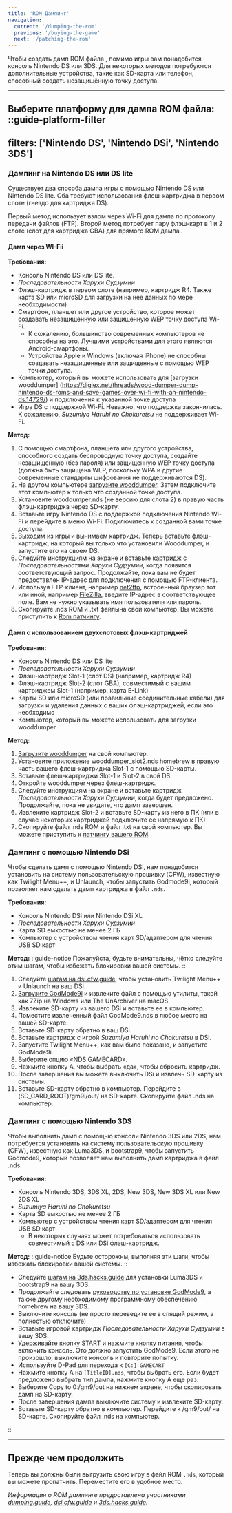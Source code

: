 ```yaml
---
title: 'ROM Дампинг'
navigation:
  current: '/dumping-the-rom'
  previous: '/buying-the-game'
  next: '/patching-the-rom'
---
```


Чтобы создать дамп ROM файла , помимо игры вам понадобится консоль Nintendo DS или 3DS. Для некоторых методов потребуются дополнительные устройства, такие как SD-карта или телефон, способный создать незащищённую точку доступа.

---

**Выберите платформу для дампа ROM файла:**
::guide-platform-filter
---
filters: ['Nintendo DS', 'Nintendo DSi', 'Nintendo 3DS']
---
<div class="platform-filtered platform-nintendo_ds">

### Дампинг на Nintendo DS или DS lite
Существует два способа дампа игры с помощью Nintendo DS или Nintendo DS lite. Оба требуют использования флеш-картриджа в первом слоте (гнездо для картриджа DS).

Первый метод использует взлом через Wi-Fi для дампа по протоколу передачи файлов (FTP). Второй метод потребует пару флэш-карт в 1 и 2 слоте (слот для картриджа GBA) для прямого ROM дампа .

#### Дамп через WI-Fii
**Требования:**
* Консоль Nintendo DS или DS lite.
* *Последовательности Харухи Судзумии*
* Флэш-картридж в первом слоте (например, картридж R4. Также карта SD или microSD для загрузки на нее данных по мере необходимости)
* Смартфон, планшет или другое устройство, которое может создавать незащищенную или защищенную WEP точку доступа Wi-Fi.
  - К сожалению, большинство современных компьютеров не способны на это. Лучшими устройствами для этого являются Android-смартфоны.
  - Устройства Apple и Windows (включая iPhone) не способны создавать незащищенные или защищенные с помощью WEP точки доступа.
* Компьютер, который вы можете использовать для [загрузки wooddumper] (https://digiex.net/threads/wood-dumper-dump-nintendo-ds-roms-and-save-games-over-wi-fi-with-an-nintendo-ds.14729/) и подключения к указанной точке доступа
* Игра DS с поддержкой Wi-Fi. Неважно, что поддержка закончилась. К сожалению, *Suzumiya Haruhi no Chokuretsu* не поддерживает Wi-Fi.

**Метод:**
1. С помощью смартфона, планшета или другого устройства, способного создать беспроводную точку доступа, создайте незащищенную (без пароля) или защищенную WEP точку доступа (должна быть защищена WEP, поскольку WPA и другие современные стандарты шифрования не поддерживаются DS).
2. На другом компьютере [загрузите wooddumper](https://digiex.net/threads/wood-dumper-dump-nintendo-ds-roms-and-save-games-over-wi-fi-with-an-nintendo-ds.14729/). Затем подключите этот компьютер к только что созданной точке доступа.
3. Установите wooddumper.nds (не версию для слота 2) в правую часть флэш-картриджа через SD-карту.
4. Вставьте игру Nintendo DS с поддержкой подключения Nintendo Wi-Fi и перейдите в меню Wi-Fi. Подключитесь к созданной вами точке доступа.
5. Выходим из игры и вынимаем картридж. Теперь вставьте флэш-картридж, на который вы только что установили Wooddumper, и запустите его на своем DS.
6. Следуйте инструкциям на экране и вставьте картридж с *Последовательностями Харухи Судзумии*, когда появится соответствующий запрос. Продолжайте, пока вам не будет предоставлен IP-адрес для подключения с помощью FTP-клиента.
7. Используя FTP-клиент, например [net2ftp](https://www.net2ftp.com/), встроенный браузер тот или иной, например [FileZilla](https://filezilla-project.org/), введите IP-адрес в соответствующее поле. Вам не нужно указывать имя пользователя или пароль.
8. Скопируйте .nds ROM и .txt файлына свой компьютер. Вы можете приступить к [Rom патчингу](/chokuretsu/guide/patching-the-rom).

#### Дамп с использованием двухслотовых флэш-картриджей
**Требования:**
* Консоль Nintendo DS или DS lite
* *Последовательности Харухи Судзумии*
* Флэш-картридж Slot-1 (слот DS) (например, картридж R4)
* Флэш-картридж Slot-2 (слот GBA), совместимый с вашим картриджем Slot-1 (например, карта E-Link)
* Карты SD или microSD (или правильные соединительные кабели) для загрузки и удаления данных с ваших флэш-картриджей, если это необходимо
* Компьютер, который вы можете использовать для загрузки wooddumper

**Метод:**
1. [Загрузите wooddumper](https://digiex.net/threads/wood-dumper-dump-nintendo-ds-roms-and-save-games-over-wi-fi-with-an-nintendo-ds.14729/) на свой компьютер.
2. Установите приложение wooddumper_slot2.nds homebrew в правую часть вашего флеш-картриджа Slot-1 с помощью SD-карты.
3. Вставьте флеш-картриджи Slot-1 и Slot-2 в свой DS.
4. Откройте wooddumper через флеш-картридж.
5. Следуйте инструкциям на экране и вставьте картридж *Последовательности Харухи Судзумии*, когда будет предложено. Продолжайте, пока не увидите, что дамп завершен.
6. Извлеките картридж Slot-2 и вставьте SD-карту из него в ПК (или в случае некоторых картриджей подключите ее напрямую к ПК)
7. Скопируйте файл .nds ROM и файл .txt на свой компьютер. Вы можете приступить к [патчингу вашего ROM](/chokuretsu/guide/patching-the-rom).

</div>

<div class="platform-filtered platform-nintendo_dsi">

### Дампинг с помощью Nintendo DSi

Чтобы сделать дамп с помощью Nintendo DSi, нам понадобится установить на систему пользовательскую прошивку (CFW), известную как Twilight Menu++, и Unlaunch, чтобы запустить Godmode9i, который позволяет нам сделать дамп картриджа в файл `.nds`.

**Требования:**
* Консоль Nintendo DSi или Nintendo DSi XL
* *Последовательности Харухи Судзумии*
* Карта SD емкостью не менее 2 ГБ
* Компьютер с устройством чтения карт SD/адаптером для чтения USB SD карт

**Метод:**
::guide-notice
Пожалуйста, будьте внимательны, чётко следуйте этим шагам, чтобы избежать блокировки вашей системы.
::
1. Следуйте [шагам на dsi.cfw.guide](https://dsi.cfw.guide/launching-the-exploit.html), чтобы установить Twilight Menu++ и Unlaunch на ваш DSi.
2. [Загрузите GodMode9i](https://github.com/DS-Homebrew/GodMode9i/releases) и извлеките файл с помощью утилиты, такой как 7Zip на Windows или The UnArchiver на macOS.
3. Извлеките SD-карту из вашего DSi и вставьте ее в компьютер.
4. Поместите извлеченный файл GodMode9.nds в любое место на вашей SD-карте.
5. Вставьте SD-карту обратно в ваш DSi.
6. Вставьте картридж с игрой *Suzumiya Haruhi no Chokuretsu* в DSi.
7. Запустите Twilight Menu++, как вам было показано, и запустите GodMode9i.
8. Выберите опцию «NDS GAMECARD».
9. Нажмите кнопку A, чтобы выбрать «да», чтобы сбросить картридж.
10. После завершения вы можете выключить DSi и извлечь SD-карту из системы.
11. Вставьте SD-карту обратно в компьютер. Перейдите в (SD_CARD_ROOT)/gm9i/out/ на SD-карте. Скопируйте файл .nds на компьютер.


</div>

<div class="platform-filtered platform-nintendo_3ds">

### Дампинг с помощью Nintendo 3DS

Чтобы выполнить дамп с помощью консоли Nintendo 3DS или 2DS, нам потребуется установить на систему пользовательскую прошивку (CFW), известную как Luma3DS, и bootstrap9, чтобы запустить Godmode9, который позволяет нам выполнить дамп картриджа в файл .nds.

**Требования:**
* Консоль Nintendo 3DS, 3DS XL, 2DS, New 3DS, New 3DS XL или New 2DS XL
* *Suzumiya Haruhi no Chokuretsu*
* Карта SD емкостью не менее 2 ГБ
* Компьютер с устройством чтения карт SD/адаптером для чтения USB SD карт
  * В некоторых случаях может потребоваться использовать совместимый с DS или DSi флэш-картридж.

**Метод:**
::guide-notice
Будьте осторожны, выполняя эти шаги, чтобы избежать блокировки вашей системы.
::
* Следуйте [шагам на 3ds.hacks.guide](https://3ds.hacks.guide/get-started) для установки Luma3DS и bootstrap9 на вашу 3DS.
* Продолжайте следовать [руководству по установке GodMode9](https://3ds.hacks.guide/finalizing-setup), а также другому необходимому программному обеспечению homebrew на вашу 3DS.
* Выключите консоль (не просто переведите ее в спящий режим, а полностью отключите)
* Вставьте игровой картридж *Последовательности Харухи Судзумии* в вашу 3DS.
* Удерживайте кнопку START и нажмите кнопку питания, чтобы включить консоль. Это должно запустить GodMode9. Если этого не произошло, выключите консоль и повторите попытку.
* Используйте D-Pad для перехода к `[C:] GAMECART`
* Нажмите кнопку A на `[TitleID].nds`, чтобы выбрать его. Если будет предложено выбрать тип дампа, нажмите кнопку A еще раз.
* Выберите Copy to 0:/gm9/out на нижнем экране, чтобы скопировать дамп на SD-карту.
* После завершения дампа выключите систему и извлеките SD-карту.
* Вставьте SD-карту обратно в компьютер. Перейдите к /gm9/out/ на SD-карте. Скопируйте файл .nds на компьютер.

</div>
::

---

## Прежде чем продолжить
Теперь вы должны были выгрузить свою игру в файл ROM `.nds`, который вы можете пропатчить. Переместите его в удобное место.

*Информация о ROM дампинге предоставлена участниками [dumping.guide](https://dumping.guide/carts/nintendo/ds), [dsi.cfw.guide](https://dsi.cfw.guide/) и [3ds.hacks.guide](https://3ds.hacks.guide/).*